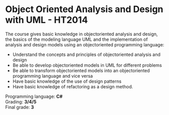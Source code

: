 # Object Oriented Analysis and Design with UML - HT2014


The course gives basic knowledge in object­oriented analysis and design, the basics of the modeling language UML and the implementation of analysis and design models using an object­oriented programming language:
- Understand the concepts and principles of object­oriented analysis and design
- Be able to develop object­oriented models in UML for different problems
- Be able to transform object­oriented models into an object­oriented programming language and vice versa
- Have basic knowledge of the use of design patterns
- Have basic knowledge of refactoring as a design method.

Programming language: <b>C#</b><br>
Grading: <b>3/4/5</b><br>
Final grade: <b>3</b>
